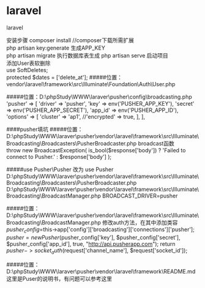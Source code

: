 # laravel
laravel

安装步骤
composer install //composer下载所需扩展    
php artisan key:generate  生成APP_KEY   
 php artisan migrate 执行数据库表生成
php artisan serve 启动项目   
添加User表软删除       
use SoftDeletes;   
protected $dates = ['delete_at'];
#####位置：vendor\laravel\framework\src\Illuminate\Foundation\Auth\User.php

#####位置：D:\phpStudy\WWW\laraver\pusher\config\broadcasting.php
 'pusher' => [
            'driver' => 'pusher',
            'key' => env('PUSHER_APP_KEY'),
            'secret' => env('PUSHER_APP_SECRET'),
            'app_id' => env('PUSHER_APP_ID'),
            'options' => [
                'cluster' => 'ap1',
                //'encrypted' => true,
            ],
        ],

####pusher填坑
#####位置：D:\phpStudy\WWW\laraver\pusher\vendor\laravel\framework\src\Illuminate\Broadcasting\Broadcasters\PusherBroadcaster.php
broadcast函数      
throw new BroadcastException(
                       is_bool($response['body']) ? 'Failed to connect to Pusher.' : $response['body']
                   );
                  
#####use Pusher\Pusher 改为 use Pusher         
 D:\phpStudy\WWW\laraver\pusher\vendor\laravel\framework\src\Illuminate\Broadcasting\Broadcasters\PusherBroadcaster.php      
 D:\phpStudy\WWW\laraver\pusher\vendor\laravel\framework\src\Illuminate\Broadcasting\BroadcastManager.php
BROADCAST_DRIVER=pusher 

#####位置：D:\phpStudy\WWW\laraver\pusher\vendor\laravel\framework\src\Illuminate\Broadcasting\BroadcastManager.php
修改auth方法，在其中添加类容
$pusher_config=$this->app['config']['broadcasting']['connections']['pusher'];
$pusher = new Pusher($pusher_config['key'], $pusher_config['secret'], $pusher_config['app_id'], true, "http://api.pusherapp.com");
return $pusher->socket_auth($request['channel_name'], $request['socket_id']);

#####位置： D:\phpStudy\WWW\laraver\pusher\vendor\laravel\framework\README.md
这里是Puser的说明书，有问题可以参考这里


